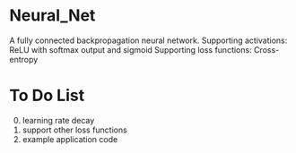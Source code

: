 # Neural_Net
A fully connected backpropagation neural network. 
Supporting activations: ReLU with softmax output and sigmoid 
Supporting loss functions: Cross-entropy

# To Do List
0. learning rate decay
1. support other loss functions
2. example application code
